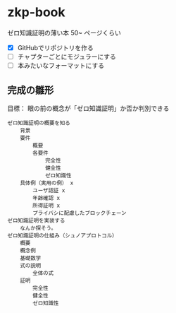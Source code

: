 # zkp-book
ゼロ知識証明の薄い本
50~ ページくらい

- [x] GitHubでリポジトリを作る
- [ ] チャプターごとにモジュラーにする
- [ ] 本みたいなフォーマットにする

## 完成の雛形
目標： 眼の前の概念が「ゼロ知識証明」か否か判別できる

    ゼロ知識証明の概要を知る
        背景
        要件
            概要
            各要件
                完全性
                健全性
                ゼロ知識性
        具体例（実用の例） x
            ユーザ認証 x
            年齢確認 x
            所得証明 x
            プライバシに配慮したブロックチェーン
    ゼロ知識証明を実装する
        なんか探そう。
    ゼロ知識証明の仕組み（シュノアプロトコル）
        概要
        概念例
        基礎数学
        式の説明
            全体の式
        証明
            完全性
            健全性
            ゼロ知識性

